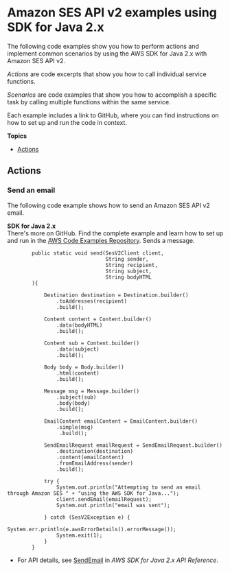# Amazon SES API v2 examples using SDK for Java 2\.x<a name="java_sesv2_code_examples"></a>

The following code examples show you how to perform actions and implement common scenarios by using the AWS SDK for Java 2\.x with Amazon SES API v2\.

*Actions* are code excerpts that show you how to call individual service functions\.

*Scenarios* are code examples that show you how to accomplish a specific task by calling multiple functions within the same service\.

Each example includes a link to GitHub, where you can find instructions on how to set up and run the code in context\.

**Topics**
+ [Actions](#actions)

## Actions<a name="actions"></a>

### Send an email<a name="sesv2_SendEmail_java_topic"></a>

The following code example shows how to send an Amazon SES API v2 email\.

**SDK for Java 2\.x**  
 There's more on GitHub\. Find the complete example and learn how to set up and run in the [AWS Code Examples Repository](https://github.com/awsdocs/aws-doc-sdk-examples/tree/main/javav2/example_code/ses#readme)\. 
Sends a message\.  

```
        public static void send(SesV2Client client,
                                String sender,
                                String recipient,
                                String subject,
                                String bodyHTML
        ){

            Destination destination = Destination.builder()
                .toAddresses(recipient)
                .build();

            Content content = Content.builder()
                .data(bodyHTML)
                .build();

            Content sub = Content.builder()
                .data(subject)
                .build();

            Body body = Body.builder()
                .html(content)
                .build();

            Message msg = Message.builder()
                .subject(sub)
                .body(body)
                .build();

            EmailContent emailContent = EmailContent.builder()
                .simple(msg)
                 .build();

            SendEmailRequest emailRequest = SendEmailRequest.builder()
                .destination(destination)
                .content(emailContent)
                .fromEmailAddress(sender)
                .build();

            try {
                System.out.println("Attempting to send an email through Amazon SES " + "using the AWS SDK for Java...");
                client.sendEmail(emailRequest);
                System.out.println("email was sent");

            } catch (SesV2Exception e) {
                System.err.println(e.awsErrorDetails().errorMessage());
                System.exit(1);
            }
        }
```
+  For API details, see [SendEmail](https://docs.aws.amazon.com/goto/SdkForJavaV2/sesv2-2019-09-27/SendEmail) in *AWS SDK for Java 2\.x API Reference*\. 